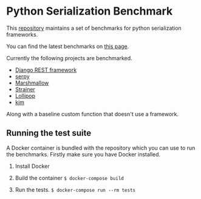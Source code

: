 # Python Serialization Benchmark

This [repository](http://github.com/voidfiles/python-serialization-benchmark) maintains a set of benchmarks for python serialization frameworks.

You can find the latest benchmarks on [this page](https://voidfiles.github.io/python-serialization-benchmark/).

Currently the following projects are benchmarked.

* [Django REST framework](http://www.django-rest-framework.org/)
* [serpy](http://serpy.readthedocs.io/)
* [Marshmallow](https://marshmallow.readthedocs.io/en/latest/)
* [Strainer](https://github.com/voidfiles/strainer)
* [Lollipop](http://lollipop.readthedocs.io/en/latest/)
* [kim](http://kim.readthedocs.io/en/latest/)

Along with a baseline custom function that doesn't use a framework.


## Running the test suite

A Docker container is bundled with the repository which you can use to run the benchmarks. Firstly make sure you have Docker installed.

1. Install Docker

2. Build the container `$ docker-compose build`

3. Run the tests. `$ docker-compose run --rm tests`

